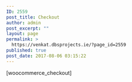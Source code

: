 ```yaml
---
ID: 2559
post_title: Checkout
author: admin
post_excerpt: ""
layout: page
permalink: >
  https://venkat.dbsprojects.ie/?page_id=2559
published: true
post_date: 2017-08-06 03:15:22
---
```

[woocommerce_checkout]